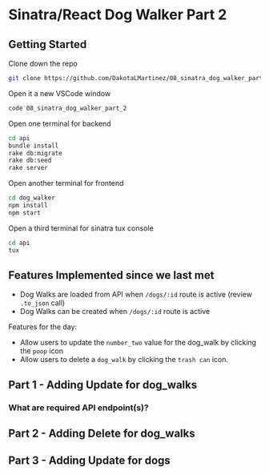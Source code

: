 # Sinatra/React Dog Walker Part 2

## Getting Started

Clone down the repo
```bash
git clone https://github.com/DakotaLMartinez/08_sinatra_dog_walker_part_2
```

Open it a new VSCode window
```bash
code 08_sinatra_dog_walker_part_2
```

Open one terminal for backend
```bash
cd api
bundle install
rake db:migrate
rake db:seed
rake server
```

Open another terminal for frontend

```bash
cd dog_walker
npm install
npm start
```

Open a third terminal for sinatra tux console

```bash
cd api
tux
```


## Features Implemented since we last met

- Dog Walks are loaded from API when `/dogs/:id` route is active (review `.to_json` call)
- Dog Walks can be created when `/dogs/:id` route is active

Features for the day:

- Allow users to update the `number_two` value for the dog_walk by clicking the `poop` icon
- Allow users to delete a `dog_walk` by clicking the `trash can` icon.

## Part 1 - Adding Update for dog_walks

### What are required API endpoint(s)?

## Part 2 - Adding Delete for dog_walks

## Part 3 - Adding Update for dogs